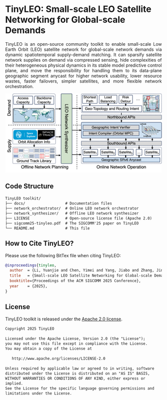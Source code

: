 # TinyLEO: Small-scale LEO Satellite Networking for Global-scale Demands

<div style="text-align: justify">
TinyLEO is an open-source community toolkit to enable small-scale Low Earth Orbit (LEO) satellite network for global-scale network demands via dynamic spatiotemporal supply-demand matching. It can sparsify satellite network supplies on demand via compressed sensing, hide complexities of their heterogeneous physical dynamics in its stable model predictive control plane, and move the responsibility for handling them to its data-plane geographic segment anycast for higher network usability, lower resource wastes, faster failovers, simpler satellites, and more flexible network orchestration.
</div>
<p></p>

<div align=center>
<img src="docs/toolkit.png" width="800px"/>
</div>

## Code Structure 

```plaintext
TinyLEO toolkit/
├── docs/                  # Documentation files
├── network_orchestrator/  # Online LEO network orchestrator
├── network_synthesizer/   # Offline LEO network synthesizer
├── LICENSE                # Open-source license file (Apache 2.0)
├── sigcomm25-tinyleo.pdf  # The SIGCOMM'25 paper on TinyLEO
└── README.md              # This file
```

<!--## Overview

Our TinyLEO toolkit consists of two core components:

### [Offline LEO Network Synthesizer](network_synthesizer)

This module implements TinyLEO’s demand-driven LEO network synthesizer.  
For detailed usage and documentation, see the [README](network_synthesizer/README.md).

<div align=center>
<img src="docs/synthesizer_overview.png" width="400px" />
</div>

### [Online LEO Network orchestrator](network_orchestrator/)

This module comprises a series of control-plane and data-plane tools, including

- (1) Geographic northbound API
- (2) Orbital model predictive controller
- (3) Southbound API
- (4) Geo-segment anycast
  
For detailed usage and documentation, see the [README](network_orchestrator/README.md)

<div align=center>
<img src="docs/orchestrator_overview.png" width="400px" />
</div>


-->

## How to Cite TinyLEO?

Please use the following BitTex file when citing TinyLEO:

```bibtex
@inproceedings{tinyleo,
  author  = {Li, Yuanjie and Chen, Yimei and Yang, Jiabo and Zhang, Jinyao and Sun, Bowen and Liu, Lixin and Li, Hewu and Wu, Jianping and Lai, Zeqi and Wu, Qian and Liu, Jun},
  title   = {Small-scale LEO Satellite Networking for Global-scale Demands},
  booktitle={Proceedings of the ACM SIGCOMM 2025 Conference},
  year    = {2025},
}
```

## License

TinyLEO toolkit is released under the [Apache 2.0 license](LICENSE).

```
Copyright 2025 TinyLEO

Licensed under the Apache License, Version 2.0 (the "License");
you may not use this file except in compliance with the License. 
You may obtain a copy of the License at

   http://www.apache.org/licenses/LICENSE-2.0

Unless required by applicable law or agreed to in writing, software
distributed under the License is distributed on an "AS IS" BASIS,
WITHOUT WARRANTIES OR CONDITIONS OF ANY KIND, either express or implied.
See the License for the specific language governing permissions and
limitations under the License.

```
